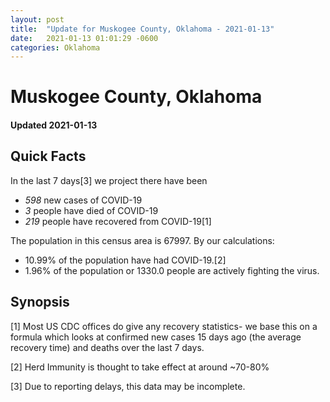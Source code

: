 ```yaml
---
layout: post
title:  "Update for Muskogee County, Oklahoma - 2021-01-13"
date:   2021-01-13 01:01:29 -0600
categories: Oklahoma
---
```


# Muskogee County, Oklahoma
#### Updated 2021-01-13

## Quick Facts

In the last 7 days[3] we project there have been
- *598* new cases of COVID-19
- *3* people have died of COVID-19
- *219* people have recovered from COVID-19[1]

The population in this census area is 67997. By our calculations:
- 10.99% of the population have had COVID-19.[2]
- 1.96% of the population or 1330.0 people are actively fighting the virus.

## Synopsis




[1] Most US CDC offices do give any recovery statistics- we base this on a formula which looks at confirmed new cases
15 days ago (the average recovery time) and deaths over the last 7 days.

[2] Herd Immunity is thought to take effect at around ~70-80%

[3] Due to reporting delays, this data may be incomplete.
 
    